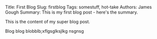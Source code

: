 Title: First Blog
Slug: firstblog
Tags: somestuff, hot-take
Authors: James Gough
Summary: This is my first blog post - here's the summary.

This is the content of my super blog post.

Blog blog blobblb;xflgsglksjlkg nsgnsg